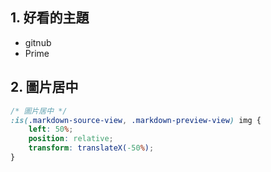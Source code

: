 ## 1. 好看的主題
- gitnub
- Prime

## 2. 圖片居中
```css
/* 圖片居中 */
:is(.markdown-source-view, .markdown-preview-view) img {
    left: 50%;
    position: relative;
    transform: translateX(-50%);
}
```
